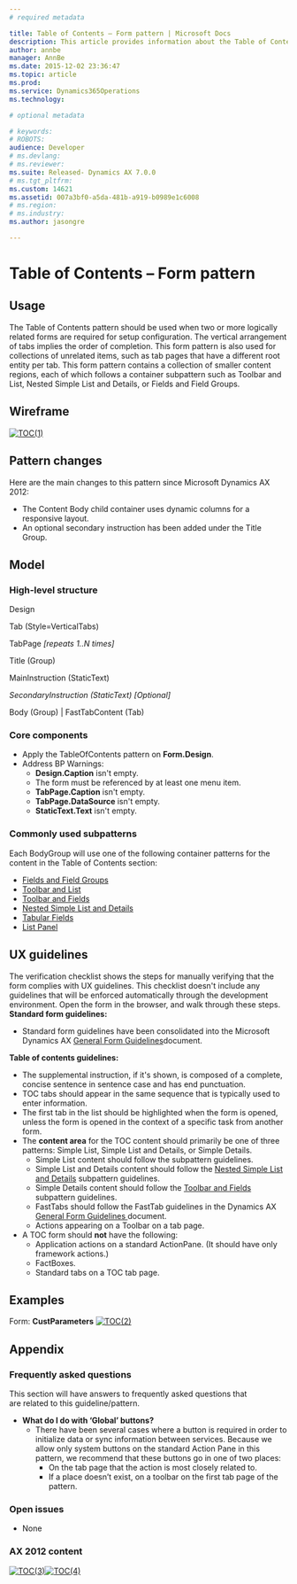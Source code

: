 ```yaml
---
# required metadata

title: Table of Contents – Form pattern | Microsoft Docs
description: This article provides information about the Table of Contents form pattern. This pattern should be used when two or more logically related forms are required for setup configuration. 
author: annbe
manager: AnnBe
ms.date: 2015-12-02 23:36:47
ms.topic: article
ms.prod: 
ms.service: Dynamics365Operations
ms.technology: 

# optional metadata

# keywords: 
# ROBOTS: 
audience: Developer
# ms.devlang: 
# ms.reviewer: 
ms.suite: Released- Dynamics AX 7.0.0
# ms.tgt_pltfrm: 
ms.custom: 14621
ms.assetid: 007a3bf0-a5da-481b-a919-b0989e1c6008
# ms.region: 
# ms.industry: 
ms.author: jasongre

---
```


# Table of Contents – Form pattern

Usage
-----

The Table of Contents pattern should be used when two or more logically related forms are required for setup configuration. The vertical arrangement of tabs implies the order of completion. This form pattern is also used for collections of unrelated items, such as tab pages that have a different root entity per tab. This form pattern contains a collection of smaller content regions, each of which follows a container subpattern such as Toolbar and List, Nested Simple List and Details, or Fields and Field Groups.

## Wireframe
[![TOC(1)](media/TOC1.png)](media/TOC1.png)

## Pattern changes
Here are the main changes to this pattern since Microsoft Dynamics AX 2012:

-   The Content Body child container uses dynamic columns for a responsive layout.
-   An optional secondary instruction has been added under the Title Group.

## Model
### High-level structure

Design

Tab (Style=VerticalTabs)

TabPage *\[repeats 1..N times\]*

Title (Group)

MainInstruction (StaticText)

*SecondaryInstruction (StaticText) \[Optional\]*

Body (Group) | FastTabContent (Tab)

### Core components

-   Apply the TableOfContents pattern on **Form.Design**.
-   Address BP Warnings:
    -   **Design.Caption** isn't empty.
    -   The form must be referenced by at least one menu item.
    -   **TabPage.Caption** isn't empty.
    -   **TabPage.DataSource** isn't empty.
    -   **StaticText.Text** isn't empty.

### Commonly used subpatterns

Each BodyGroup will use one of the following container patterns for the content in the Table of Contents section:

-   [Fields and Field Groups](http://ax.help.dynamics.com/en/wiki/fields-and-field-groups-subpattern/)
-   [Toolbar and List](http://ax.help.dynamics.com/en/wiki/toolbar-and-list-subpattern/)
-   [Toolbar and Fields](http://ax.help.dynamics.com/en/wiki/toolbar-and-fields-subpattern/)
-   [Nested Simple List and Details](http://ax.help.dynamics.com/en/wiki/nested-simple-list-and-details-subpattern/)
-   [Tabular Fields](http://ax.help.dynamics.com/en/wiki/tabular-fields-subpattern/)
-   [List Panel](http://ax.help.dynamics.com/en/wiki/list-panel-subpattern/)

## UX guidelines
The verification checklist shows the steps for manually verifying that the form complies with UX guidelines. This checklist doesn't include any guidelines that will be enforced automatically through the development environment. Open the form in the browser, and walk through these steps. **Standard form guidelines:**

-   Standard form guidelines have been consolidated into the Microsoft Dynamics AX [General Form Guidelines](http://ax.help.dynamics.com/en/wiki/general-form-guidelines/)document.

**Table of contents guidelines:**

-   The supplemental instruction, if it's shown, is composed of a complete, concise sentence in sentence case and has end punctuation.
-   TOC tabs should appear in the same sequence that is typically used to enter information.
-   The first tab in the list should be highlighted when the form is opened, unless the form is opened in the context of a specific task from another form.
-   The **content area** for the TOC content should primarily be one of three patterns: Simple List, Simple List and Details, or Simple Details.
    -   Simple List content should follow the subpattern guidelines.
    -   Simple List and Details content should follow the [Nested Simple List and Details](http://ax.help.dynamics.com/en/wiki/nested-simple-list-and-details-subpattern/) subpattern guidelines.
    -   Simple Details content should follow the [Toolbar and Fields](http://ax.help.dynamics.com/en/wiki/toolbar-and-fields-subpattern/) subpattern guidelines.
    -   FastTabs should follow the FastTab guidelines in the Dynamics AX [General Form Guidelines ](http://ax.help.dynamics.com/en/wiki/general-form-guidelines/)document.
    -   Actions appearing on a Toolbar on a tab page.
-   A TOC form should **not** have the following:
    -   Application actions on a standard ActionPane. (It should have only framework actions.)
    -   FactBoxes.
    -   Standard tabs on a TOC tab page.

## Examples
Form: **CustParameters** [![TOC(2)](media/TOC2.png)](media/TOC2.png)

## Appendix
### Frequently asked questions

This section will have answers to frequently asked questions that are related to this guideline/pattern.

-   **What do I do with ‘Global’ buttons?**
    -   There have been several cases where a button is required in order to initialize data or sync information between services. Because we allow only system buttons on the standard Action Pane in this pattern, we recommend that these buttons go in one of two places:
        -   On the tab page that the action is most closely related to.
        -   If a place doesn’t exist, on a toolbar on the first tab page of the pattern.

### Open issues

-   None

### AX 2012 content

[![TOC(3)](media/TOC3.png)](media/TOC3.png)[![TOC(4)](media/TOC4.png)](media/TOC4.png)


